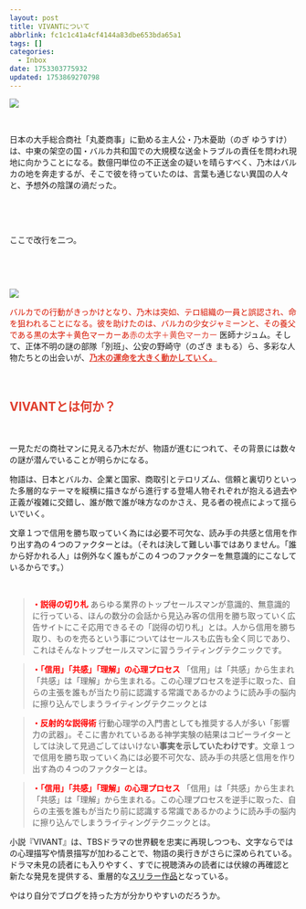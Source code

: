 ```yaml
---
layout: post
title: VIVANTについて
abbrlink: fc1c1c41a4cf4144a83dbe653bda65a1
tags: []
categories:
  - Inbox
date: 1753303775932
updated: 1753869270798
---
```


![](/resources/757786561ed14f82a4d432fbcd307541.png)

 

日本の大手総合商社「丸菱商事」に勤める主人公・乃木憂助（のぎ ゆうすけ）は、中東の架空の国・バルカ共和国での大規模な送金トラブルの責任を問われ現地に向かうことになる。数億円単位の不正送金の疑いを晴らすべく、乃木はバルカの地を奔走するが、そこで彼を待っていたのは、言葉も通じない異国の人々と、予想外の陰謀の渦だった。

 

 

ここで改行を二つ。

 

 

![](/resources/071faf6b76c9428198e31e0bffd4efd9.png)

<span style="color: rgb(216, 22, 0);">バルカでの行動がきっかけとなり、乃木は突如、テロ組織の一員と誤認され、命を狙われることになる。彼を助けたのは、バルカの少女ジャミーンと、その養父である<span class="mark-bold-black">黒の太字＋黄色マーカー</span>あ<span style="color: rgb(224, 62, 45);">赤の太字＋黄色マーカー</span></span> 医師ナジュム。そして、正体不明の謎の部隊「別班」、公安の野崎守（のざき まもる）ら、多彩な人物たちとの出会いが、<span style="color: rgb(224, 62, 45);">**<span><ins>乃木の運命を大きく動かしていく。</ins></span>**</span>

 

## <span style="color: rgb(224, 62, 45);">VIVANTとは何か？</span>

 

一見ただの商社マンに見える乃木だが、物語が進むにつれて、その背景には数々の謎が潜んでいることが明らかになる。

物語は、日本とバルカ、企業と国家、商取引とテロリズム、信頼と裏切りといった多層的なテーマを縦横に描きながら進行する登場人物それぞれが抱える過去や正義が複雑に交錯し、誰が敵で誰が味方なのかさえ、見る者の視点によって揺らいでいく。

文章１つで信用を勝ち取っていく為には必要不可欠な、読み手の共感と信用を作り出す為の４つのファクターとは。（それは決して難しい事ではありません。「誰から好かれる人」は例外なく誰もがこの４つのファクターを無意識的にこなしているからです。）

 

> <span style="font-weight: bold; color: red;">・説得の切り札</span>
> あらゆる業界のトップセールスマンが意識的、無意識的に行っている、ほんの数分の会話から見込み客の信用を勝ち取っていく広告サイトにこそ応用できるその「説得の切り札」とは。人から信用を勝ち取り、ものを売るという事についてはセールスも広告も全く同じであり、これはそんなトップセールスマンに習うライティングテクニックです。

> <span style="font-weight: bold; color: red;">・「信用」「共感」「理解」の心理プロセス</span>
> 「信用」は「共感」から生まれ「共感」は「理解」から生まれる。この心理プロセスを逆手に取った、自らの主張を誰もが当たり前に認識する常識であるかのように読み手の脳内に擦り込んでしまうライティングテクニックとは

> <span style="font-weight: bold; color: red;">・反射的な説得術</span>
> 行動心理学の入門書としても推奨する人が多い「影響力の武器」。そこに書かれているある神学実験の結果はコピーライターとしては決して見過ごしてはいけない<strong>事実を示していたわけです</strong>。文章１つで信用を勝ち取っていく為には必要不可欠な、読み手の共感と信用を作り出す為の４つのファクターとは。

> <span style="font-weight: bold; color: red;">・「信用」「共感」「理解」の心理プロセス</span>
> 「信用」は「共感」から生まれ「共感」は「理解」から生まれる。この心理プロセスを逆手に取った、自らの主張を誰もが当たり前に認識する常識であるかのように読み手の脳内に擦り込んでしまうライティングテクニックとは。

小説『VIVANT』は、TBSドラマの世界観を忠実に再現しつつも、文字ならではの心理描写や情景描写が加わることで、物語の奥行きがさらに深められている。ドラマ未見の読者にも入りやすく、すでに視聴済みの読者には伏線の再確認と新たな発見を提供する、重層的な[スリラー作品](/C:/Users/nkht2/AppData/Local/Programs/Joplin/resources/app.asar/dvdvd)となっている。

やはり自分でブログを持った方が分かりやすいのだろうか。
